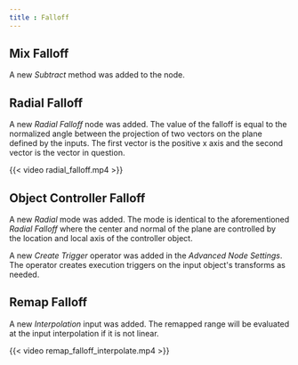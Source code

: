 ```yaml
---
title : Falloff
---
```


## Mix Falloff

A new *Subtract* method was added to the node.

## Radial Falloff

A new *Radial Falloff* node was added. The value of the falloff is equal to the
normalized angle between the projection of two vectors on the plane defined by
the inputs. The first vector is the positive x axis and the second vector is the
vector in question.

{{< video radial_falloff.mp4 >}}

## Object Controller Falloff

A new *Radial* mode was added. The mode is identical to the aforementioned
*Radial Falloff* where the center and normal of the plane are controlled by the
location and local axis of the controller object.

A new *Create Trigger* operator was added in the *Advanced Node Settings*. The
operator creates execution triggers on the input object's transforms as needed.

## Remap Falloff

A new *Interpolation* input was added. The remapped range will be evaluated at
the input interpolation if it is not linear.

{{< video remap_falloff_interpolate.mp4 >}}
